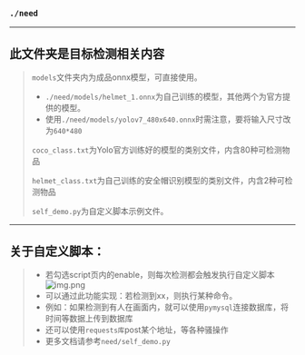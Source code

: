 ### `./need`

---

## 此文件夹是目标检测相关内容

> `models`文件夹内为成品onnx模型，可直接使用。
> * `./need/models/helmet_1.onnx`为自己训练的模型，其他两个为官方提供的模型。
> * 使用`./need/models/yolov7_480x640.onnx`时需注意，要将输入尺寸改为`640*480`
>
> `coco_class.txt`为Yolo官方训练好的模型的类别文件，内含80种可检测物品
>
> `helmet_class.txt`为自己训练的安全帽识别模型的类别文件，内含2种可检测物品
> 
> `self_demo.py`为自定义脚本示例文件。

---

## 关于自定义脚本：
> * 若勾选script页内的enable，则每次检测都会触发执行自定义脚本![img.png](https://img-blog.csdnimg.cn/88111b352a864e72860229a0e42097ee.png#pic_center)
> * 可以通过此功能实现：若检测到xx，则执行某种命令。
> * 例如：如果检测到有人在画面内，就可以使用`pymysql`连接数据库，将时间等数据上传到数据库
> * 还可以使用`requests库`post某个地址，等各种骚操作
> * 更多文档请参考`need/self_demo.py`